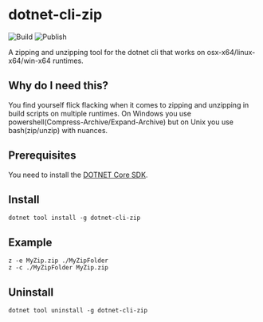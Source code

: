 # dotnet-cli-zip

![Build](https://github.com/RealOrko/dotnet-cli-zip/workflows/Build/badge.svg)
![Publish](https://github.com/RealOrko/dotnet-cli-zip/workflows/Publish/badge.svg)

A zipping and unzipping tool for the dotnet cli that works on osx-x64/linux-x64/win-x64 runtimes.

## Why do I need this?

You find yourself flick flacking when it comes to zipping and unzipping in build scripts on multiple runtimes. 
On Windows you use powershell(Compress-Archive/Expand-Archive) but on Unix you use bash(zip/unzip) with nuances. 

## Prerequisites

You need to install the [DOTNET Core SDK](https://dotnet.microsoft.com/download).

## Install

```
dotnet tool install -g dotnet-cli-zip
```

## Example

```
z -e MyZip.zip ./MyZipFolder
z -c ./MyZipFolder MyZip.zip
```

## Uninstall

```
dotnet tool uninstall -g dotnet-cli-zip
```

